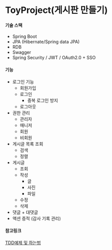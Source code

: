 # ToyProject(게시판 만들기)

#### **기술 스택**

- Spring Boot
- JPA (Hibernate/Spring data JPA)
- RDB
- Swagger
- Spring Security / JWT / OAuth2.0 + SSO

#### **기능**

- 로그인 기능
  - 회원가입
  - 로그인
    - 중복 로그인 방지
  - 로그아웃
- 권한 관리
  - 관리자
  - 매니저
  - 회원
  - 비회원
- 게시글 목록 조회
  - 검색
  - 정렬
- 게시글
  - 조회
  - 작성
    - 글
    - 사진
    - 파일
  - 수정
  - 삭제
- 댓글 + 대댓글
- 액션 증적 (감사 기록 관리)

#### **참고링크**
[TDD예제 및 하는법](https://aonee.tistory.com/64?category=369754)
